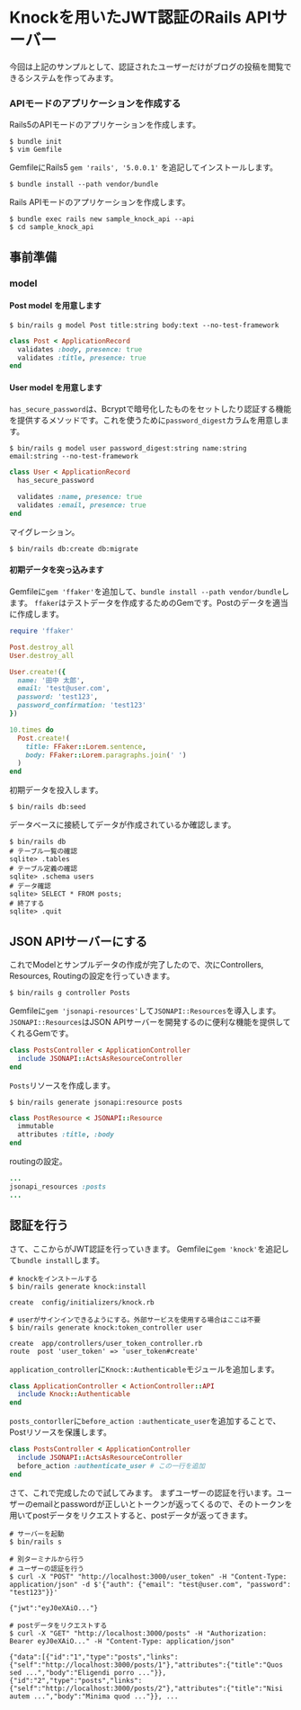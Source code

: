 # Knockを用いたJWT認証のRails APIサーバー

今回は上記のサンプルとして、認証されたユーザーだけがブログの投稿を閲覧できるシステムを作ってみます。

### APIモードのアプリケーションを作成する

Rails5のAPIモードのアプリケーションを作成します。

```
$ bundle init
$ vim Gemfile
```

GemfileにRails5 `gem 'rails', '5.0.0.1'` を追記してインストールします。

```
$ bundle install --path vendor/bundle
```

Rails APIモードのアプリケーションを作成します。

```
$ bundle exec rails new sample_knock_api --api
$ cd sample_knock_api
```

## 事前準備
### model
#### Post model を用意します

```
$ bin/rails g model Post title:string body:text --no-test-framework
```

```app/models/post.rb
class Post < ApplicationRecord
  validates :body, presence: true
  validates :title, presence: true
end
```

#### User model を用意します
`has_secure_password`は、Bcryptで暗号化したものをセットしたり認証する機能を提供するメソッドです。これを使うために`password_digest`カラムを用意します。

```
$ bin/rails g model user password_digest:string name:string email:string --no-test-framework
```

```app/models/user.rb
class User < ApplicationRecord
  has_secure_password

  validates :name, presence: true
  validates :email, presence: true
end
```

マイグレーション。

```
$ bin/rails db:create db:migrate
```

#### 初期データを突っ込みます
Gemfileに`gem 'ffaker'`を追加して、`bundle install --path vendor/bundle`します。
`ffaker`はテストデータを作成するためのGemです。Postのデータを適当に作成します。

```db/seeds.rb
require 'ffaker'

Post.destroy_all
User.destroy_all

User.create!({
  name: '田中 太郎',
  email: 'test@user.com',
  password: 'test123',
  password_confirmation: 'test123'
})

10.times do
  Post.create!(
    title: FFaker::Lorem.sentence,
    body: FFaker::Lorem.paragraphs.join(' ')
  )
end
```

初期データを投入します。

```
$ bin/rails db:seed
```

データベースに接続してデータが作成されているか確認します。

```
$ bin/rails db
# テーブル一覧の確認
sqlite> .tables
# テーブル定義の確認
sqlite> .schema users
# データ確認
sqlite> SELECT * FROM posts;
# 終了する
sqlite> .quit
```

## JSON APIサーバーにする
これでModelとサンプルデータの作成が完了したので、次にControllers, Resources, Routingの設定を行っていきます。

```
$ bin/rails g controller Posts
```

Gemfileに`gem 'jsonapi-resources'`して`JSONAPI::Resources`を導入します。`JSONAPI::Resources`はJSON APIサーバーを開発するのに便利な機能を提供してくれるGemです。

```app/controllers/posts_controller.rb
class PostsController < ApplicationController
  include JSONAPI::ActsAsResourceController
end
```

`Posts`リソースを作成します。

```
$ bin/rails generate jsonapi:resource posts
```

```app/resources/post_resource.rb
class PostResource < JSONAPI::Resource
  immutable
  attributes :title, :body
end
```

routingの設定。

```config/routes.rb
...
jsonapi_resources :posts
...
```

## 認証を行う
さて、ここからがJWT認証を行っていきます。
Gemfileに`gem 'knock'`を追記して`bundle install`します。

```
# knockをインストールする
$ bin/rails generate knock:install

create  config/initializers/knock.rb

# userがサインインできるようにする。外部サービスを使用する場合はここは不要
$ bin/rails generate knock:token_controller user

create  app/controllers/user_token_controller.rb
route  post 'user_token' => 'user_token#create'
```

`application_controller`に`Knock::Authenticable`モジュールを追加します。

```app/controlers/application_controller.rb
class ApplicationController < ActionController::API
  include Knock::Authenticable
end
```

`posts_contorller`に`before_action :authenticate_user`を追加することで、Postリソースを保護します。

```app/controllers/posts_controller.rb
class PostsController < ApplicationController
  include JSONAPI::ActsAsResourceController
  before_action :authenticate_user # この一行を追加
end
```

さて、これで完成したので試してみます。
まずユーザーの認証を行います。ユーザーのemailとpasswordが正しいとトークンが返ってくるので、そのトークンを用いてpostデータをリクエストすると、postデータが返ってきます。

```
# サーバーを起動
$ bin/rails s

# 別ターミナルから行う
# ユーザーの認証を行う
$ curl -X "POST" "http://localhost:3000/user_token" -H "Content-Type: application/json" -d $'{"auth": {"email": "test@user.com", "password": "test123"}}'

{"jwt":"eyJ0eXAiO..."}

# postデータをリクエストする
$ curl -X "GET" "http://localhost:3000/posts" -H "Authorization: Bearer eyJ0eXAiO..." -H "Content-Type: application/json"

{"data":[{"id":"1","type":"posts","links":{"self":"http://localhost:3000/posts/1"},"attributes":{"title":"Quos sed ...","body":"Eligendi porro ..."}},{"id":"2","type":"posts","links":{"self":"http://localhost:3000/posts/2"},"attributes":{"title":"Nisi autem ...","body":"Minima quod ..."}}, ...
```

